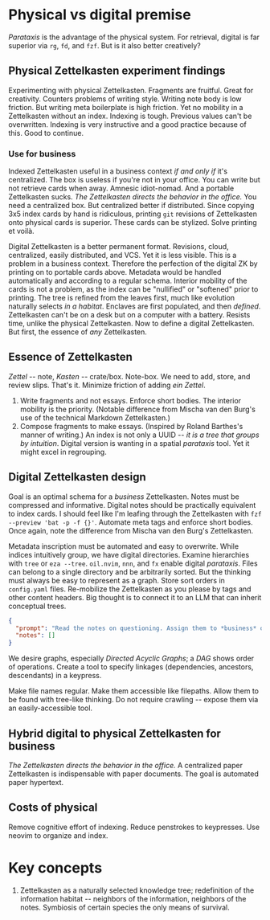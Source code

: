 # Physical vs digital premise

*Parataxis* is the advantage of the physical system.
For retrieval, digital is far superior via `rg`, `fd`, and `fzf`.
But is it also better creatively?


## Physical Zettelkasten experiment findings
Experimenting with physical Zettelkasten.
Fragments are fruitful.
Great for creativity.
Counters problems of writing style.
Writing note body is low friction.
But writing meta boilerplate is high friction.
Yet no mobility in a Zettelkasten without an index.
Indexing is tough.
Previous values can't be overwritten.
Indexing is very instructive and a good practice because of this.
Good to continue.

### Use for business
Indexed Zettelkasten useful in a business context *if and only if* it's centralized.
The box is useless if you're not in your office.
You can write but not retrieve cards when away.
Amnesic idiot-nomad.
And a portable Zettelkasten sucks.
*The Zettelkasten directs the behavior in the office.*
You need a centralized box.
But centralized better if distributed.
Since copying 3x5 index cards by hand is ridiculous, printing `git` revisions of Zettelkasten onto physical cards is superior.
These cards can be stylized.
Solve printing et voilà.

Digital Zettelkasten is a better permanent format.
Revisions, cloud, centralized, easily distributed, and VCS.
Yet it is less visible. 
This is a problem in a business context.
Therefore the perfection of the digital ZK by printing on to portable cards above.
Metadata would be handled automatically and according to a regular schema.
Interior mobility of the cards is not a problem, as the index can be "nullified" or "softened" prior to printing.
The tree is refined from the leaves first, much like evolution naturally selects *in a habitat*.
Enclaves are first populated, and then *defined*.
Zettelkasten can't be on a desk but on a computer with a battery.
Resists time, unlike the physical Zettelkasten.
Now to define a digital Zettelkasten.
But first, the essence of *any* Zettelkasten.

## Essence of Zettelkasten
*Zettel* -- note,
*Kasten* -- crate/box.
Note-box.
We need to add, store, and review slips.
That's it.
Minimize friction of adding *ein Zettel*.
1. Write fragments and not essays. Enforce short bodies. The interior mobility is the priority. (Notable difference from Mischa van den Burg's use of the technical Markdown Zettelkasten.)
2. Compose fragments to make essays. (Inspired by Roland Barthes's manner of writing.)
An index is not only a UUID -- *it is a tree that groups by intuition*.
Digital version is wanting in a spatial *parataxis* tool.
Yet it might excel in regrouping.

## Digital Zettelkasten design
Goal is an optimal schema for a *business* Zettelkasten.
Notes must be compressed and informative.
Digital notes should be practically equivalent to index cards.
I should feel like I'm leafing through the Zettelkasten with `fzf --preview 'bat -p -f {}'`.
Automate meta tags and enforce short bodies.
Once again, note the difference from Mischa van den Burg's Zettelkasten.

Metadata inscription must be automated and easy to overwrite.
While indices intuitively group, we have digital directories.
Examine hierarchies with `tree` or `eza --tree`.
`oil.nvim`, `nnn`, and `fx` enable digital *parataxis*.
Files can belong to a single directory and be arbitrarily sorted.
But the thinking must always be easy to represent as a graph.
Store sort orders in `config.yaml` files.
Re-mobilize the Zettelkasten as you please by tags and other content headers.
Big thought is to connect it to an LLM that can inherit conceptual trees.

```json
{
  "prompt": "Read the notes on questioning. Assign them to *business* or *philosophy*.",
  "notes": []
}
```

We desire graphs, especially *Directed Acyclic Graphs*; a *DAG* shows order of operations.
Create a tool to specify linkages (dependencies, ancestors, descendants) in a keypress.

Make file names regular.
Make them accessible like filepaths.
Allow them to be found with tree-like thinking.
Do not require crawling -- expose them via an easily-accessible tool.

## Hybrid digital to physical Zettelkasten for business
*The Zettelkasten directs the behavior in the office.*
A centralized paper Zettelkasten is indispensable with paper documents. 
The goal is automated paper hypertext.

## Costs of physical

Remove cognitive effort of indexing.
Reduce penstrokes to keypresses.
Use neovim to organize and index.

# Key concepts
1. Zettelkasten as a naturally selected knowledge tree; redefinition of the information habitat -- neighbors of the information, neighbors of the notes. Symbiosis of certain species the only means of survival.
